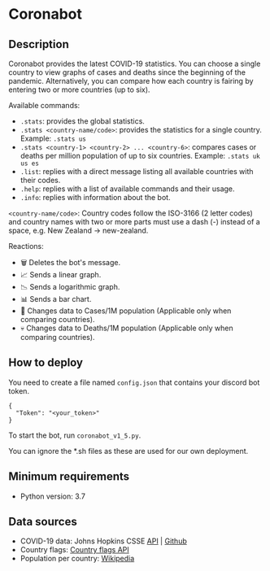# Coronabot
## Description
Coronabot provides the latest COVID-19 statistics. You can choose a single country to view graphs of cases and deaths since the beginning of the pandemic.
Alternatively, you can compare how each country is fairing by entering two or more countries (up to six).

Available commands:

 - `.stats`: provides the global statistics.
 - `.stats <country-name/code>`: provides the statistics for a single country. Example: `.stats us`
 - `.stats <country-1> <country-2> ... <country-6>`: compares cases or deaths per million population of up to six countries. Example: `.stats uk us es`
 - `.list`: replies with a direct message listing all available countries with their codes.
 - `.help`: replies with a list of available commands and their usage.
 - `.info`: replies with information about the bot.

`<country-name/code>`: Country codes follow the ISO-3166 (2 letter codes) and country names with two or more parts must use a dash (-) instead of a space, e.g. New Zealand → new-zealand.

Reactions:

- 🗑️ Deletes the bot's message.
- 📈 Sends a linear graph.
- 📉 Sends a logarithmic graph.
- 📊 Sends a bar chart.
- 🧪 Changes data to Cases/1M population (Applicable only when comparing countries).
- 💀 Changes data to Deaths/1M population (Applicable only when comparing countries).

## How to deploy
You need to create a file named `config.json` that contains your discord bot token.
```
{
  "Token": "<your_token>"
}
```

To start the bot, run `coronabot_v1_5.py`.

You can ignore the *.sh files as these are used for our own deployment.

## Minimum requirements
- Python version: 3.7

## Data sources
- COVID-19 data: Johns Hopkins CSSE [API](https://covid19api.com/) | [Github](https://github.com/CSSEGISandData/COVID-19)
- Country flags: [Country flags API](https://www.countryflags.io/)
- Population per country: [Wikipedia](https://en.wikipedia.org/wiki/List_of_countries_and_dependencies_by_population)
